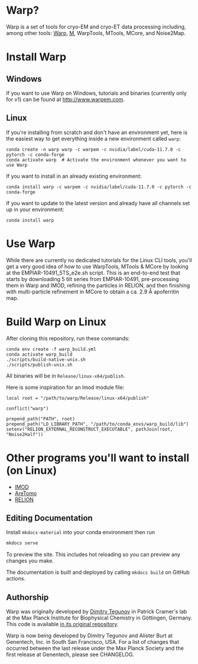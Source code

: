 # Warp?

Warp is a set of tools for cryo-EM and cryo-ET data processing including, among other tools: [Warp](https://doi.org/10.1038/s41592-019-0580-y), [M](https://doi.org/10.1038/s41592-020-01054-7), WarpTools, MTools, MCore, and Noise2Map.

# Install Warp

## Windows

If you want to use Warp on Windows, tutorials and binaries (currently only for v1) can be found at http://www.warpem.com.

## Linux

If you're installing from scratch and don't have an environment yet, here is the easiest way to get everything inside a new environment called `warp`:
```
conda create -n warp warp -c warpem -c nvidia/label/cuda-11.7.0 -c pytorch -c conda-forge
conda activate warp  # Activate the environment whenever you want to use Warp
```

If you want to install in an already existing environment:
```
conda install warp -c warpem -c nvidia/label/cuda-11.7.0 -c pytorch -c conda-forge
```

If you want to update to the latest version and already have all channels set up in your environment:
```
conda install warp
```

# Use Warp

While there are currently no dedicated tutorials for the Linux CLI tools, you'll get a very good idea of how to use WarpTools, MTools & MCore by looking at the EMPIAR-10491_5TS_e2e.sh script. This is an end-to-end test that starts by downloading 5 tilt series from EMPIAR-10491, pre-processing them in Warp and IMOD, refining the particles in RELION, and then finishing with multi-particle refinement in MCore to obtain a ca. 2.9 Å apoferritin map.

# Build Warp on Linux

After cloning this repository, run these commands:
```
conda env create -f warp_build.yml
conda activate warp_build
./scripts/build-native-unix.sh
./scripts/publish-unix.sh
```
All binaries will be in `Release/linux-x64/publish`.

Here is some inspiration for an lmod module file:
```
local root = "/path/to/warp/Release/linux-x64/publish"

conflict("warp")

prepend_path("PATH", root)
prepend_path("LD_LIBRARY_PATH", "/path/to/conda_envs/warp_build/lib")
setenv("RELION_EXTERNAL_RECONSTRUCT_EXECUTABLE", pathJoin(root, "Noise2Half"))
```

# Other programs you'll want to install (on Linux)

- [IMOD](https://bio3d.colorado.edu/imod/)
- [AreTomo](https://github.com/czimaginginstitute/AreTomo2)
- [RELION](https://github.com/3dem/relion)

## Editing Documentation
Install `mkdocs-material` into your conda environment then run

```sh
mkdocs serve
```

To preview the site. This includes hot reloading so you can preview any changes you make.

The documentation is built and deployed by calling `mkdocs build` on GitHub actions.

## Authorship

Warp was originally developed by [Dimitry Tegunov](mailto:tegunov@gmail.com) in Patrick Cramer's lab at the Max Planck Institute for Biophysical Chemistry in Göttingen, Germany. This code is available [in its original repository](https://github.com/cramerlab/warp).

Warp is now being developed by Dimitry Tegunov and Alister Burt at Genentech, Inc. in South San Francisco, USA. For a list of changes that occurred between the last release under the Max Planck Society and the first release at Genentech, please see CHANGELOG.
